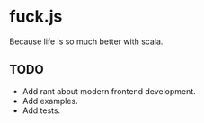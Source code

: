 # fuck.js
Because life is so much better with scala.

## TODO

* Add rant about modern frontend development.
* Add examples.
* Add tests.